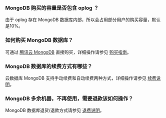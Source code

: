 ### MongoDB 购买的容量是否包含 oplog ？
由于 oplog 存在 MongoDB 数据库内部，所以会占用部分用户的购买容量，默认是10%。

### 如何购买 MongoDB 数据库？
可通过 [腾讯云 MongoDB](https://buy.cloud.tencent.com/mongodb) 直接购买，详细操作请参见 [购买指南](https://cloud.tencent.com/document/product/240/3551)。

### MongoDB 数据库的续费方式有哪些？
云数据库 MongoDB 支持手动续费和自动续费两种方式，详细操作请参见 [续费说明](https://cloud.tencent.com/document/product/240/3552)。

### MongoDB 多余机器，不再使用，需要退款该如何操作？
MongoDB 数据库退货/退款方式请参见 [退费说明](https://cloud.tencent.com/document/product/240/19909)。
